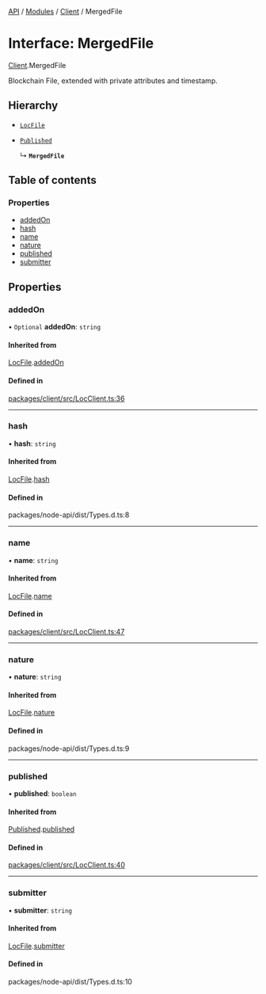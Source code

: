 [API](../API.md) / [Modules](../modules.md) / [Client](../modules/Client.md) / MergedFile

# Interface: MergedFile

[Client](../modules/Client.md).MergedFile

Blockchain File, extended with private attributes and timestamp.

## Hierarchy

- [`LocFile`](Client.LocFile.md)

- [`Published`](Client.Published.md)

  ↳ **`MergedFile`**

## Table of contents

### Properties

- [addedOn](Client.MergedFile.md#addedon)
- [hash](Client.MergedFile.md#hash)
- [name](Client.MergedFile.md#name)
- [nature](Client.MergedFile.md#nature)
- [published](Client.MergedFile.md#published)
- [submitter](Client.MergedFile.md#submitter)

## Properties

### addedOn

• `Optional` **addedOn**: `string`

#### Inherited from

[LocFile](Client.LocFile.md).[addedOn](Client.LocFile.md#addedon)

#### Defined in

[packages/client/src/LocClient.ts:36](https://github.com/logion-network/logion-api/blob/main/packages/client/src/LocClient.ts#L36)

___

### hash

• **hash**: `string`

#### Inherited from

[LocFile](Client.LocFile.md).[hash](Client.LocFile.md#hash)

#### Defined in

packages/node-api/dist/Types.d.ts:8

___

### name

• **name**: `string`

#### Inherited from

[LocFile](Client.LocFile.md).[name](Client.LocFile.md#name)

#### Defined in

[packages/client/src/LocClient.ts:47](https://github.com/logion-network/logion-api/blob/main/packages/client/src/LocClient.ts#L47)

___

### nature

• **nature**: `string`

#### Inherited from

[LocFile](Client.LocFile.md).[nature](Client.LocFile.md#nature)

#### Defined in

packages/node-api/dist/Types.d.ts:9

___

### published

• **published**: `boolean`

#### Inherited from

[Published](Client.Published.md).[published](Client.Published.md#published)

#### Defined in

[packages/client/src/LocClient.ts:40](https://github.com/logion-network/logion-api/blob/main/packages/client/src/LocClient.ts#L40)

___

### submitter

• **submitter**: `string`

#### Inherited from

[LocFile](Client.LocFile.md).[submitter](Client.LocFile.md#submitter)

#### Defined in

packages/node-api/dist/Types.d.ts:10
